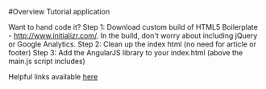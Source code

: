 #Overview
Tutorial application



Want to hand code it?
Step 1: Download custom build of HTML5 Boilerplate - http://www.initializr.com/. In the build, don't worry about including jQuery or Google Analytics.
Step 2: Clean up the index html (no need for article or footer)
Step 3: Add the AngularJS library to your index.html (above the main.js script includes)



Helpful links available [here](https://gist.github.com/gnakan/19609d6e52ab330de363#file-angularjs-links-md)
